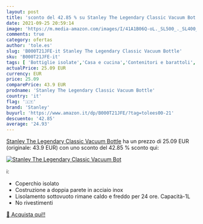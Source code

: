 ```yaml
---
layout: post
title: 'sconto del 42.85 % su Stanley The Legendary Classic Vacuum Bot  '
date: 2021-09-25 20:59:14
image: 'https://m.media-amazon.com/images/I/41A1B06Q-oL._SL500_._SL400_.jpg'
comments: true
category: ofertas
author: 'tole.es'
slug: 'B000T21JFE-it Stanley The Legendary Classic Vacuum Bottle'
sku: 'B000T21JFE-it'
tags: [ 'Bottiglie isolate','Casa e cucina','Contenitori e barattoli','Contenitori per bevande isolati','Thermos','stanley', ]
actualPrice: 25.09 EUR
currency: EUR
price: 25.09
comparePrice: 43.9 EUR
prodname: 'Stanley The Legendary Classic Vacuum Bottle'
country: 'it'
flag: '🇮🇹'
brand: 'Stanley'
buyurl: 'https://www.amazon.it/dp/B000T21JFE/?tag=tolees00-21'
descuento: '42.85'
average: '24.93'
---
```


[Stanley The Legendary Classic Vacuum Bottle](https://www.amazon.it/dp/B000T21JFE/?tag=tolees00-21) ha un prezzo di 25.09 EUR (originale: 43.9 EUR) con uno sconto del 42.85 % sconto qui:

[![Stanley The Legendary Classic Vacuum Bot](https://m.media-amazon.com/images/I/41A1B06Q-oL._SL500_._SL400_.jpg)](https://www.amazon.it/dp/B000T21JFE/?tag=tolees00-21)

ℹ️:

- Coperchio isolato
- Costruzione a doppia parete in acciaio inox
- Lisolamento sottovuoto rimane caldo e freddo per 24 ore. Capacità-1L
- No rivestimenti

[🛒 Acquista qui!!](https://www.amazon.it/dp/B000T21JFE/?tag=tolees00-21)

